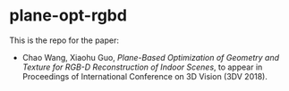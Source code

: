 # plane-opt-rgbd
This is the repo for the paper:
- Chao Wang, Xiaohu Guo, *Plane-Based Optimization of Geometry and Texture for RGB-D Reconstruction of Indoor Scenes*, to appear in Proceedings of International Conference on 3D Vision (3DV 2018).
